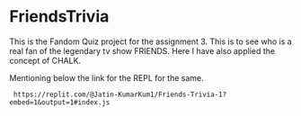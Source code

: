 # FriendsTrivia
 This is the Fandom Quiz project for the assignment 3.
 This is to see who is a real fan of the legendary tv show FRIENDS. Here I have also applied the concept of CHALK.

 Mentioning below the link for the REPL for the same.

     https://replit.com/@Jatin-KumarKum1/Friends-Trivia-1?embed=1&output=1#index.js
